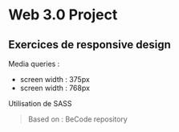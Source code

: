 # Web 3.0 Project

## Exercices de responsive design
Media queries :
* screen width : 375px
* screen width : 768px

Utilisation de SASS

> Based on : BeCode repository
